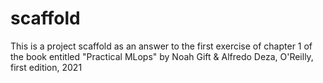 # scaffold
This is a project scaffold as an answer to the first exercise of chapter 1 of the book entitled "Practical MLops" by Noah Gift &amp; Alfredo Deza, O'Reilly, first edition, 2021
